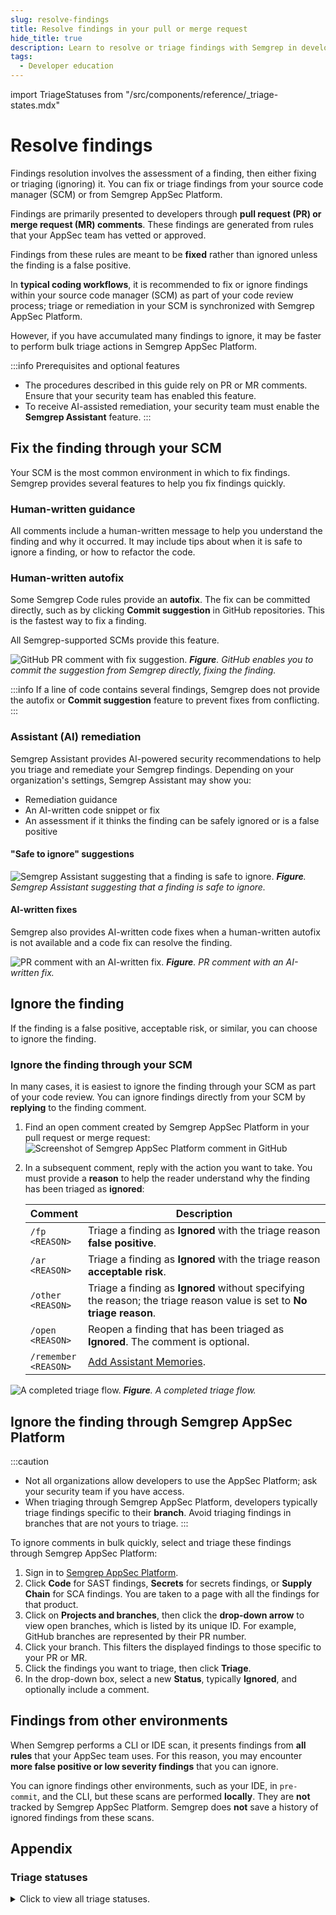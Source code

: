 ```yaml
---
slug: resolve-findings
title: Resolve findings in your pull or merge request
hide_title: true
description: Learn to resolve or triage findings with Semgrep in developer-native interfaces.
tags:
  - Developer education
---
```


import TriageStatuses from "/src/components/reference/_triage-states.mdx"

# Resolve findings

Findings resolution involves the assessment of a finding, then either fixing or triaging (ignoring) it. You can fix or triage findings from your source code manager (SCM) or from Semgrep AppSec Platform.

Findings are primarily presented to developers through **pull request (PR) or merge request (MR) comments**. These findings are generated from rules that your AppSec team has vetted or approved. 

Findings from these rules are meant to be **fixed** rather than ignored unless the finding is a false positive.

In **typical coding workflows**, it is recommended to fix or ignore findings within your source code manager (SCM) as part of your code review process; triage or remediation in your SCM is synchronized with Semgrep AppSec Platform.

However, if you have accumulated many findings to ignore, it may be faster to perform bulk triage actions in Semgrep AppSec Platform.

:::info Prerequisites and optional features
- The procedures described in this guide rely on PR or MR comments. Ensure that your security team has enabled this feature.
- To receive AI-assisted remediation, your security team must enable the **Semgrep Assistant** feature.
:::

<!--
Many factors affect whether or not a finding should be fixed: whether it is a true or false positive, if the fix can be applied within deadlines, if the finding is easily exploitable, the degree of the finding's severity, and so on.

Here are some of the most common Semgrep rule attributes used to quickly assess findings:

- **Severity**. Prioritize fixing critical and high severity findings.
- **Confidence**. Higher confidence rules indicate a higher chance of true positives. 
- **Exploit prediction scoring system (EPSS) score**. For SCA findings, higher EPSS scores should be fixed.
- **Reachability**. Prioritize updating dependencies or refactoring code to patch reachable dependency vulnerabilities.
-->


## Fix the finding through your SCM

Your SCM is the most common environment in which to fix findings. Semgrep provides several features to help you fix findings quickly.

### Human-written guidance

All comments include a human-written message to help you understand the finding and why it occurred. It may include tips about when it is safe to ignore a finding, or how to refactor the code.

### Human-written autofix

Some Semgrep Code rules provide an **autofix**. The fix can be committed directly, such as by clicking **Commit suggestion** in GitHub repositories. This is the fastest way to fix a finding. 

All Semgrep-supported SCMs provide this feature.

![GitHub PR comment with fix suggestion.](/img/pr-comment-autofix.png#md-width)
_**Figure**. GitHub enables you to commit the suggestion from Semgrep directly, fixing the finding._


:::info
If a line of code contains several findings, Semgrep does not provide the autofix or **Commit suggestion** feature to prevent fixes from conflicting.
:::

### Assistant (AI) remediation

Semgrep Assistant provides AI-powered security recommendations to help you triage and remediate your Semgrep findings. Depending on your organization's settings, Semgrep Assistant may show you:

- Remediation guidance
- An AI-written code snippet or fix
- An assessment if it thinks the finding can be safely ignored or is a false positive

#### "Safe to ignore" suggestions

![Semgrep Assistant suggesting that a finding is safe to ignore.](/img/ai-assessment-tp-fp.png#md-width)
_**Figure**. Semgrep Assistant suggesting that a finding is safe to ignore._

#### AI-written fixes

Semgrep also provides AI-written code fixes when a human-written autofix is not available and a code fix can resolve the finding.

![PR comment with an AI-written fix.](/img/comment-with-ai-fix.png#md-width)
_**Figure**. PR comment with an AI-written fix._

## Ignore the finding

If the finding is a false positive, acceptable risk, or similar, you can choose to ignore the finding.

### Ignore the finding through your SCM

In many cases, it is easiest to ignore the finding through your SCM as part of your code review. You can ignore findings directly from your SCM by **replying** to the finding comment. 

1. Find an open comment created by Semgrep AppSec Platform in your pull request or merge request:
    ![Screenshot of Semgrep AppSec Platform comment in GitHub](/img/semgrep-app-comment-github-beta.png#md-width)
2. In a subsequent comment, reply with the action you want to take. You must provide a **reason** to help the reader understand why the finding has been triaged as **ignored**:

    | Comment | Description |
    | - | - |
    | <code>/fp <span className="placeholder">&lt;REASON&gt;</span></code> | Triage a finding as **Ignored** with the triage reason **false positive**. |
    | <code>/ar <span className="placeholder">&lt;REASON&gt;</span></code> | Triage a finding as **Ignored** with the triage reason **acceptable risk**. |
    | <code>/other <span className="placeholder">&lt;REASON&gt;</span></code> | Triage a finding as **Ignored** without specifying the reason; the triage reason value is set to **No triage reason**. |
    | <code>/open <span className="placeholder">&lt;REASON&gt;</span></code> | Reopen a finding that has been triaged as **Ignored**. The comment is optional. |
    | <code>/remember <span className="placeholder">&lt;REASON&gt;</span></code> | [Add Assistant Memories](/semgrep-assistant/getting-started#add-memories-beta). |

![A completed triage flow.](/img/pr-comment-triage-response.png#md-width)
_**Figure**. A completed triage flow._

## Ignore the finding through Semgrep AppSec Platform

:::caution
- Not all organizations allow developers to use the AppSec Platform; ask your security team if you have access.
- When triaging through Semgrep AppSec Platform, developers typically triage findings specific to their **branch**. Avoid triaging findings in branches that are not yours to triage.
:::

To ignore comments in bulk quickly, select and triage these findings through Semgrep AppSec Platform:

1. Sign in to [<i class="fas fa-external-link fa-xs"></i> Semgrep AppSec Platform](https://semgrep.dev/login).
1. Click **Code** for SAST findings, **Secrets** for secrets findings, or **Supply Chain** for SCA findings. You are taken to a page with all the findings for that product.
1. Click on **Projects and branches**, then click the **<i class="fa-solid fa-chevron-down"></i> drop-down arrow** to view open branches, which is listed by its unique ID. For example, GitHub branches are represented by their PR number.
1. Click your branch. This filters the displayed findings to those specific to your PR or MR.
1. Click the findings you want to triage, then click **Triage**.
1. In the drop-down box, select a new **Status**, typically **Ignored**, and optionally include a comment.

## Findings from other environments

When Semgrep performs a CLI or IDE scan, it presents findings from **all rules** that your AppSec team uses. For this reason, you may encounter **more false positive or low severity findings** that you can ignore.

You can ignore findings other environments, such as your IDE, in `pre-commit`, and the CLI, but these scans are performed **locally**. They are **not** tracked by Semgrep AppSec Platform. Semgrep does **not** save a history of ignored findings from these scans.

## Appendix

### Triage statuses

<details>
<summary>Click to view all triage statuses.</summary>

<TriageStatuses />

</details>
